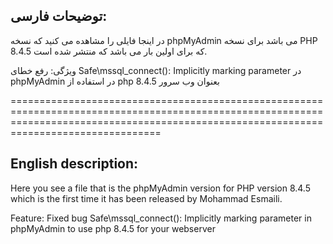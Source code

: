 توضیحات فارسی:
-

در اینجا فایلی را مشاهده می کنید که نسخه phpMyAdmin می باشد برای نسخه PHP 8.4.5 که برای اولین بار می باشد که منتشر شده است.

ویژگی: رفع خطای Safe\mssql_connect(): Implicitly marking parameter در phpMyAdmin در استفاده از php 8.4.5 بعنوان وب سرور

============================================================================================================================================================================================

English description:
-

Here you see a file that is the phpMyAdmin version for PHP version 8.4.5 which is the first time it has been released by Mohammad Esmaili.

Feature: Fixed bug Safe\mssql_connect(): Implicitly marking parameter in phpMyAdmin to use php 8.4.5 for your webserver

